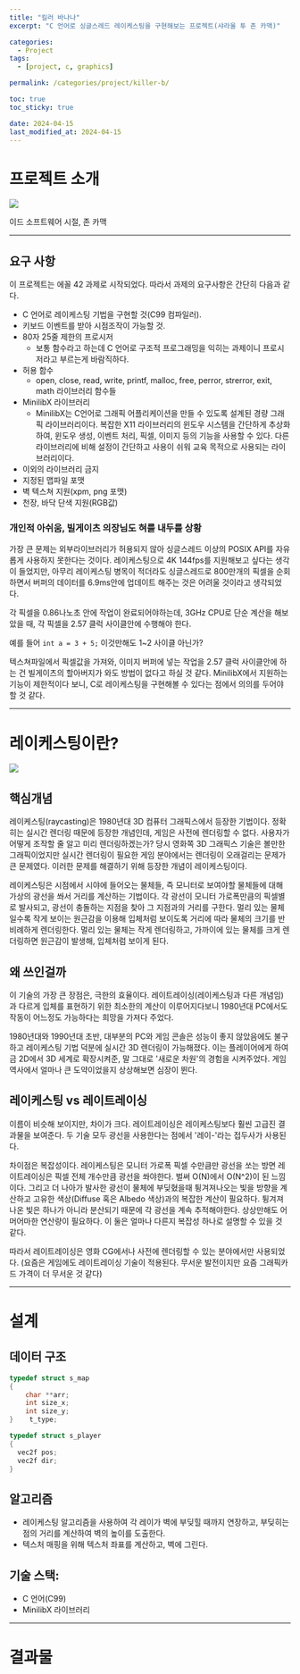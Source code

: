 ```yaml
---
title: "킬러 바나나"
excerpt: "C 언어로 싱글스레드 레이케스팅을 구현해보는 프로젝트(샤라울 투 존 카맥)"

categories:
  - Project
tags:
  - [project, c, graphics]

permalink: /categories/project/killer-b/

toc: true
toc_sticky: true

date: 2024-04-15
last_modified_at: 2024-04-15
---
```


# 프로젝트 소개

<img src="https://static.wikia.nocookie.net/wl6/images/5/5c/Johncarmack1.jpg/revision/latest?cb=20190716061330">

이드 소프트웨어 시절, 존 카맥

---

## 요구 사항
이 프로젝트는 에꼴 42 과제로 시작되었다. 따라서 과제의 요구사항은 간단히 다음과 같다.
- C 언어로 레이케스팅 기법을 구현할 것(C99 컴파일러).
- 키보드 이벤트를 받아 시점조작이 가능할 것.
- 80자 25줄 제한의 프로시저
    - 보통 함수라고 하는데 C 언어로 구조적 프로그래밍을 익히는 과제이니 프로시저라고 부르는게 바람직하다.
- 허용 함수
    - open, close, read, write, printf, malloc, free, perror, strerror, exit, math 라이브러리 함수들
- MinilibX 라이브러리
    - MinilibX는 C언어로 그래픽 어플리케이션을 만들 수 있도록 설계된 경량 그래픽 라이브러리이다. 복잡한 X11 라이브러리의 윈도우 시스템을 간단하게 추상화하여, 윈도우 생성, 이벤트 처리, 픽셀, 이미지 등의 기능을 사용할 수 있다. 다른 라이브러리에 비해 설정이 간단하고 사용이 쉬워 교육 목적으로 사용되는 라이브러리이다.
- 이외의 라이브러리 금지
- 지정된 맵파일 포맷
- 벽 텍스쳐 지원(xpm, png 포맷)
- 천장, 바닥 단색 지원(RGB값)



### 개인적 아쉬움, 빌게이츠 의장님도 혀를 내두를 상황
가장 큰 문제는 외부라이브러리가 허용되지 않아 싱글스레드 이상의 POSIX API를 자유롭게 사용하지 못한다는 것이다. 레이케스팅으로 4K 144fps를 지원해보고 싶다는 생각이 들었지만, 아무리 레이케스팅 병목이 적더라도 싱글스레드로 800만개의 픽셀을 순회하면서 버퍼의 데이터를 6.9ms안에 업데이트 해주는 것은 어려울 것이라고 생각되었다.

각 픽셀을 0.86나노초 안에 작업이 완료되어야하는데, 3GHz CPU로 단순 계산을 해보았을 때, 각  픽셀을 2.57 클럭 사이클안에 수행해야 한다.

예를 들어 ```int a = 3 + 5;``` 이것만해도 1~2 사이클 아닌가?

텍스쳐파일에서 픽셀값을 가져와, 이미지 버퍼에 넣는 작업을 2.57 클럭 사이클안에 하는 건 빌게이츠의 할아버지가 와도 방법이 없다고 하실 것 같다. MinilibX에서 지원하는 기능이 제한적이다 보니, C로 레이케스팅을 구현해볼 수 있다는 점에서 의의를 두어야할 것 같다.

---

# 레이케스팅이란?
<img src="https://upload.wikimedia.org/wikipedia/commons/e/e7/Simple_raycasting_with_fisheye_correction.gif">

## 핵심개념
레이케스팅(raycasting)은 1980년대 3D 컴퓨터 그래픽스에서 등장한 기법이다. 정확히는 실시간 렌더링 때문에 등장한 개념인데, 게임은 사전에 렌더링할 수 없다. 사용자가 어떻게 조작할 줄 알고 미리 렌더링하겠는가? 당시 영화쪽 3D 그래픽스 기술은 볼만한 그래픽이었지만 실시간 렌더링이 필요한 게임 분야에서는 렌더링이 오래걸리는 문제가 큰 문제였다. 이러한 문제를 해결하기 위해 등장한 개념이 레이케스팅이다.

레이케스팅은 시점에서 시야에 들어오는 물체들, 즉 모니터로 보여야할 물체들에 대해 가상의 광선을 쏴서 거리를 계산하는 기법이다. 각 광선이 모니터 가로폭만큼의 픽셀별로 발사되고, 광선이 충돌하는 지점을 찾아 그 지점과의 거리를 구한다. 멀리 있는 물체일수록 작게 보이는 원근감을 이용해 입체처럼 보이도록 거리에 따라 물체의 크기를 반비례하게 렌더링한다. 멀리 있는 물체는 작게 렌더링하고, 가까이에 있는 물체를 크게 렌더링하면 원근감이 발생해, 입체처럼 보이게 된다.

## 왜 쓰인걸까

이 기술의 가장 큰 장점은, 극한의 효율이다. 레이트레이싱(레이케스팅과 다른 개념임)과 다르게 입체를 표현하기 위한 최소한의 계산이 이루어지다보니 1980년대 PC에서도 작동이 어느정도 가능하다는 희망을 가져다 주었다.

1980년대와 1990년대 초반, 대부분의 PC와 게임 콘솔은 성능이 좋지 않았음에도 불구하고 레이케스팅 기법 덕분에 실시간 3D 렌더링이 가능해졌다. 이는 플레이어에게 하여금 2D에서 3D 세계로 확장시켜준, 말 그대로 '새로운 차원'의 경험을 시켜주었다. 게임 역사에서 얼마나 큰 도약이었을지 상상해보면 심장이 뛴다.

## 레이케스팅 vs 레이트레이싱
이름이 비슷해 보이지만, 차이가 크다. 레이트레이싱은 레이케스팅보다 훨씬 고급진 결과물을 보여준다. 두 기술 모두 광선을 사용한다는 점에서 '레이-'라는 접두사가 사용된다.

차이점은 복잡성이다. 레이케스팅은 모니터 가로폭 픽셀 수만큼만 광선을 쏘는 방면 레이트레이싱은 픽셀 전체 개수만큼 광선을 쏴야한다. 벌써 O(N)에서 O(N^2)이 된 느낌이다. 그리고 더 나아가 발사한 광선이 물체에 부딪혔을때 튕겨져나오는 빛을 방향을 계산하고 고유한 색상(Diffuse 혹은 Albedo 색상)과의 복잡한 계산이 필요하다. 튕겨져 나온 빛은 하나가 아니라 분산되기 때문에 각 광선을 계속 추적해야한다. 상상만해도 어머어마한 연산량이 필요하다. 이 둘은 얼마나 다른지 복잡성 하나로 설명할 수 있을 것 같다.

따라서 레이트레이싱은 영화 CG에서나 사전에 렌더링할 수 있는 분야에서만 사용되었다. (요즘은 게임에도 레이트레이싱 기술이 적용된다. 무서운 발전이지만 요즘 그래픽카드 가격이 더 무서운 것 같다)

---

# 설계

## 데이터 구조
```c
typedef struct s_map
{
    char **arr;
    int size_x;
    int size_y;
}    t_type;
```

```c
typedef struct s_player
{
  vec2f pos;
  vec2f dir;
}
```

## 알고리즘
- 레이케스팅 알고리즘을 사용하여 각 레이가 벽에 부딪힐 때까지 연장하고, 부딪히는 점의 거리를 계산하여 벽의 높이를 도출한다.
- 텍스처 매핑을 위해 텍스처 좌표를 계산하고, 벽에 그린다.

## 기술 스택:
- C 언어(C99)
- MinilibX 라이브러리

---
# 결과물
